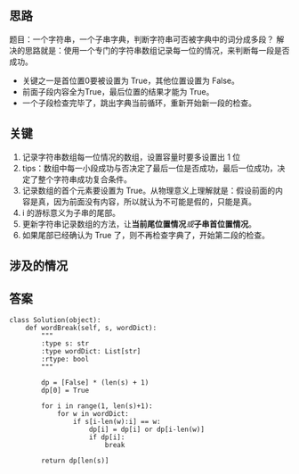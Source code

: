 ## 思路
题目：一个字符串，一个子串字典，判断字符串可否被字典中的词分成多段？
解决的思路就是：使用一个专门的字符串数组记录每一位的情况，来判断每一段是否成功。
+ 关键之一是首位置0要被设置为 True，其他位置设置为 False。
+ 前面子段内容全为True，最后位置的结果才能为 True。
+ 一个子段检查完毕了，跳出字典当前循环，重新开始新一段的检查。

## 关键
1. 记录字符串数组每一位情况的数组，设置容量时要多设置出 1 位
2. tips：数组中每一小段成功与否决定了最后一位是否成功，最后一位成功，决定了整个字符串成功复合条件。
3. 记录数组的首个元素要设置为 True。从物理意义上理解就是：假设前面的内容是真，因为前面没有内容，所以就认为不可能是假的，只能是真。
4. i 的游标意义为子串的尾部。
5. 更新字符串记录数组的方法，让**当前尾位置情况***或***子串首位置情况**。
6. 如果尾部已经确认为 True 了，则不再检查字典了，开始第二段的检查。

## 涉及的情况

## 答案
```
class Solution(object):
    def wordBreak(self, s, wordDict):
        """
        :type s: str
        :type wordDict: List[str]
        :rtype: bool
        """
        
        dp = [False] * (len(s) + 1)
        dp[0] = True
        
        for i in range(1, len(s)+1):
            for w in wordDict:
                if s[i-len(w):i] == w:
                    dp[i] = dp[i] or dp[i-len(w)]
                    if dp[i]:
                        break
                        
        return dp[len(s)]
```
